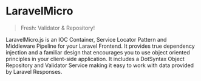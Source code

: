 
# LaravelMicro

> Fresh: Validator & Repository!

LaravelMicro.js is an IOC Container, Service Locator Pattern and Middleware Pipeline for your Laravel Frontend. It provides true dependency injection and a familiar design that encourages you to use object oriented principles in your client-side application. It includes a DotSyntax Object Repository and Validator Service making it easy to work with data provided by Laravel Responses.
